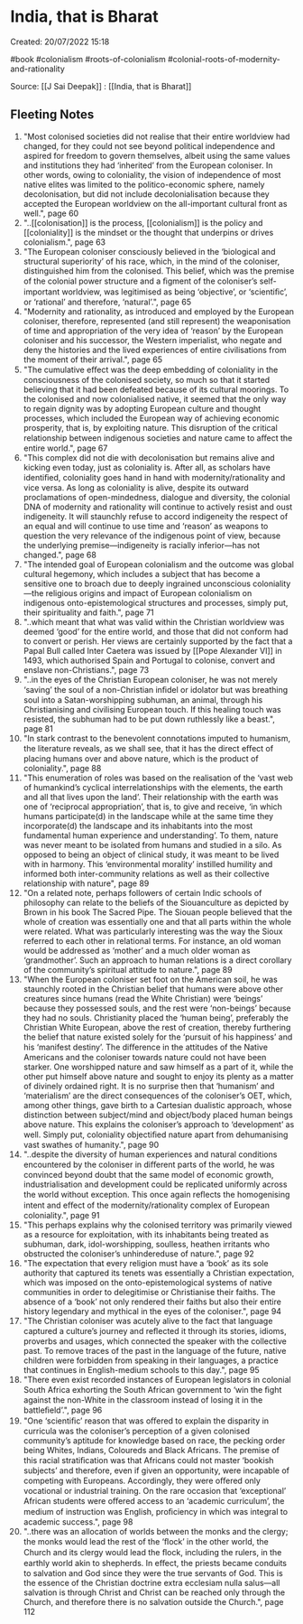 # India, that is Bharat

Created: 20/07/2022 15:18

#book #colonialism #roots-of-colonialism #colonial-roots-of-modernity-and-rationality

Source: [[J Sai Deepak]] : [[India, that is Bharat]]

## Fleeting Notes
1. "Most colonised societies did not realise that their entire worldview had changed, for they could not see beyond political independence and aspired for freedom to govern themselves, albeit using the same values and institutions they had ‘inherited’ from the European coloniser. In other words, owing to coloniality, the vision of independence of most native elites was limited to the politico-economic sphere, namely decolonisation, but did not include decolonialisation because they accepted the European worldview on the all-important cultural front as well.", page 60
2. "..[[colonisation]] is the process, [[colonialism]] is the policy and [[coloniality]] is the mindset or the thought that underpins or drives colonialism.", page 63
3. "The European coloniser consciously believed in the ‘biological and structural superiority’ of his race, which, in the mind of the coloniser, distinguished him from the colonised. This belief, which was the premise of the colonial power structure and a ﬁgment of the coloniser’s self-important worldview, was legitimised as being ‘objective’, or ‘scientiﬁc’, or ‘rational’ and therefore, ‘natural’.", page 65
4. "Modernity and rationality, as introduced and employed by the European coloniser, therefore, represented (and still represent) the weaponisation of time and appropriation of the very idea of ‘reason’ by the European coloniser and his successor, the Western imperialist, who negate and deny the histories and the lived experiences of entire civilisations from the moment of their arrival.", page 65
5. "The cumulative eﬀect was the deep embedding of coloniality in the consciousness of the colonised society, so much so that it started believing that it had been defeated because of its cultural moorings. To the colonised and now colonialised native, it seemed that the only way to regain dignity was by adopting European culture and thought processes, which included the European way of achieving economic prosperity, that is, by exploiting nature. This disruption of the critical relationship between indigenous societies and nature came to aﬀect the entire world.", page 67
6. "This complex did not die with decolonisation but remains alive and kicking even today, just as coloniality is. After all, as scholars have identiﬁed, coloniality goes hand in hand with modernity/rationality and vice versa. As long as coloniality is alive, despite its outward proclamations of open-mindedness, dialogue and diversity, the colonial DNA of modernity and rationality will continue to actively resist and oust indigeneity. It will staunchly refuse to accord indigeneity the respect of an equal and will continue to use time and ‘reason’ as weapons to question the very relevance of the indigenous point of view, because the underlying premise—indigeneity is racially inferior—has not changed.", page 68
7. "The intended goal of European colonialism and the outcome was global cultural hegemony, which includes a subject that has become a sensitive one to broach due to deeply ingrained unconscious coloniality—the religious origins and impact of European colonialism on indigenous onto-epistemological structures and processes, simply put, their spirituality and faith.", page 71
8. "..which meant that what was valid within the Christian worldview was deemed ‘good’ for the entire world, and those that did not conform had to convert or perish. Her views are certainly supported by the fact that a Papal Bull called Inter Caetera was issued by [[Pope Alexander VI]] in 1493, which authorised Spain and Portugal to colonise, convert and enslave non-Christians.", page 73
9. "..in the eyes of the Christian European coloniser, he was not merely ‘saving’ the soul of a non-Christian inﬁdel or idolator but was breathing soul into a Satan-worshipping subhuman, an animal, through his Christianising and civilising European touch. If this healing touch was resisted, the subhuman had to be put down ruthlessly like a beast.", page 81
10. "In stark contrast to the benevolent connotations imputed to humanism, the literature reveals, as we shall see, that it has the direct eﬀect of placing humans over and above nature, which is the product of coloniality.", page 88
11. "This enumeration of roles was based on the realisation of the ‘vast web of humankind’s cyclical interrelationships with the elements, the earth and all that lives upon the land’. Their relationship with the earth was one of ‘reciprocal appropriation’, that is, to give and receive, ‘in which humans participate(d) in the landscape while at the same time they incorporate(d) the landscape and its inhabitants into the most fundamental human experience and understanding’. To them, nature was never meant to be isolated from humans and studied in a silo. As opposed to being an object of clinical study, it was meant to be lived with in harmony. This ‘environmental morality’ instilled humility and informed both inter-community relations as well as their collective relationship with nature", page 89
12. "On a related note, perhaps followers of certain Indic schools of philosophy can relate to the beliefs of the Siouanculture as depicted by Brown in his book The Sacred Pipe. The Siouan people believed that the whole of creation was essentially one and that all parts within the whole were related. What was particularly interesting was the way the Sioux referred to each other in relational terms. For instance, an old woman would be addressed as ‘mother’ and a much older woman as ‘grandmother’. Such an approach to human relations is a direct corollary of the community’s spiritual attitude to nature.", page 89
13. "When the European coloniser set foot on the American soil, he was staunchly rooted in the Christian belief that humans were above other creatures since humans (read the White Christian) were ‘beings’ because they possessed souls, and the rest were ‘non-beings’ because they had no souls. Christianity placed the ‘human being’, preferably the Christian White European, above the rest of creation, thereby furthering the belief that nature existed solely for the ‘pursuit of his happiness’ and his ‘manifest destiny’. The diﬀerence in the attitudes of the Native Americans and the coloniser towards nature could not have been starker. One worshipped nature and saw himself as a part of it, while the other put himself above nature and sought to enjoy its plenty as a matter of divinely ordained right. It is no surprise then that ‘humanism’ and ‘materialism’ are the direct consequences of the coloniser’s OET, which, among other things, gave birth to a Cartesian dualistic approach, whose distinction between subject/mind and object/body placed human beings above nature. This explains the coloniser’s approach to ‘development’ as well. Simply put, coloniality objectiﬁed nature apart from dehumanising vast swathes of humanity.", page 90
14. "..despite the diversity of human experiences and natural conditions encountered by the coloniser in diﬀerent parts of the world, he was convinced beyond doubt that the same model of economic growth, industrialisation and development could be replicated uniformly across the world without exception. This once again reﬂects the homogenising intent and eﬀect of the modernity/rationality complex of European coloniality.", page 91
15. "This perhaps explains why the colonised territory was primarily viewed as a resource for exploitation, with its inhabitants being treated as subhuman, dark, idol-worshipping, soulless, heathen irritants who obstructed the coloniser’s unhindereduse of nature.", page 92
16. "The expectation that every religion must have a ‘book’ as its sole authority that captured its tenets was essentially a Christian expectation, which was imposed on the onto-epistemological systems of native communities in order to delegitimise or Christianise their faiths. The absence of a ‘book’ not only rendered their faiths but also their entire history legendary and mythical in the eyes of the coloniser.", page 94
17. "The Christian coloniser was acutely alive to the fact that language captured a culture’s journey and reﬂected it through its stories, idioms, proverbs and usages, which connected the speaker with the collective past. To remove traces of the past in the language of the future, native children were forbidden from speaking in their languages, a practice that continues in English-medium schools to this day.", page 95
18. "There even exist recorded instances of European legislators in colonial South Africa exhorting the South African government to ‘win the ﬁght against the non-White in the classroom instead of losing it in the battleﬁeld’.", page 96
19. "One ‘scientiﬁc’ reason that was oﬀered to explain the disparity in curricula was the coloniser’s perception of a given colonised community’s aptitude for knowledge based on race, the pecking order being Whites, Indians, Coloureds and Black Africans. The premise of this racial stratiﬁcation was that Africans could not master ‘bookish subjects’ and therefore, even if given an opportunity, were incapable of competing with Europeans. Accordingly, they were oﬀered only vocational or industrial training. On the rare occasion that ‘exceptional’ African students were oﬀered access to an ‘academic curriculum’, the medium of instruction was English, proﬁciency in which was integral to academic success.", page 98
20. "..there was an allocation of worlds between the monks and the clergy; the monks would lead the rest of the ‘ﬂock’ in the other world, the Church and its clergy would lead the ﬂock, including the rulers, in the earthly world akin to shepherds. In eﬀect, the priests became conduits to salvation and God since they were the true servants of God. This is the essence of the Christian doctrine extra ecclesiam nulla salus—all salvation is through Christ and Christ can be reached only through the Church, and therefore there is no salvation outside the Church.", page 112